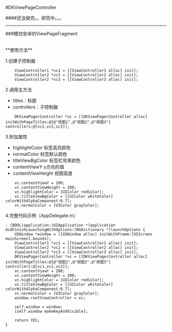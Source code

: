 #DKViewPageController


####还没做完。。研究中。。。


****

###模仿安卓的ViewPageFragment

<br/>
**使用方法**

1.创建子控制器

```
    ViewController1 *vc1 = [[ViewController1 alloc] init];
    ViewController2 *vc2 = [[ViewController2 alloc] init];
    ViewController2 *vc3 = [[ViewController3 alloc] init];
```

2.调用主方法


- titles：标题
- controllers：子控制器


```
	DKViewPagerController *vc = [[DKViewPagerController alloc] initWithPageTitles:@[@"视图1",@"视图2",@"视图3"] controllers:@[vc1,vc2,vc3]];
```

3.附加属性

- highlightColor 标签高亮颜色 
- normalColor 标签默认颜色
- titleViewBgColor 标签栏背景颜色
- contentViewY y方向的值
- contentViewHeight 视图高度

```
    vc.contentViewY = 200;
    vc.contentViewHeight = 200;
	vc.highlightColor = [UIColor redColor];
    vc.titleViewBgColor = [[UIColor whiteColor] colorWithAlphaComponent:0.7];
    vc.normalColor = [UIColor grayColor];
```
4.完整代码示例（AppDelegate.m）

```
- (BOOL)application:(UIApplication *)application didFinishLaunchingWithOptions:(NSDictionary *)launchOptions {
    UIWindow *window = [[UIWindow alloc] initWithFrame:[UIScreen mainScreen].bounds];
    ViewController1 *vc1 = [[ViewController1 alloc] init];
    ViewController2 *vc2 = [[ViewController2 alloc] init];
    ViewController2 *vc3 = [[ViewController3 alloc] init];
    DKViewPagerController *vc = [[DKViewPagerController alloc] initWithPageTitles:@[@"视图1",@"视图2",@"视图3"] controllers:@[vc1,vc2,vc3]];
    vc.contentViewY = 200;
    vc.contentViewHeight = 200;
    vc.highlightColor = [UIColor redColor];
    vc.titleViewBgColor = [[UIColor whiteColor] colorWithAlphaComponent:0.7];
    vc.normalColor = [UIColor grayColor];
    window.rootViewController = vc;
    
    self.window = window;
    [self.window makeKeyAndVisible];
    
    return YES;
}
```